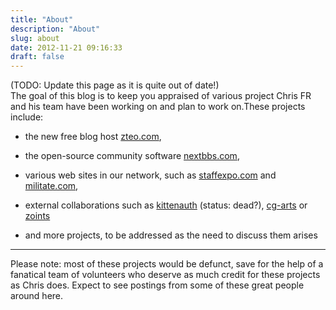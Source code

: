```yaml
---
title: "About"
description: "About"
slug: about
date: 2012-11-21 09:16:33
draft: false
---
```

(TODO: Update this page as it is quite out of date!)  
The goal of this blog is to keep you appraised of various project Chris FR and
his team have been working on and plan to work on.These projects include:

* the new free blog host [zteo.com](http://www.zteo.com),

* the open-source community software [nextbbs.com](http://www.nextbbs.com),

* various web sites in our network, such as [staffexpo.com](http://www.zteo.com) and [militate.com](http://www.militate.com),

* external collaborations such as [kittenauth](http://www.kittenauth.com) (status: dead?), [cg-arts](http://www.cg-arts.org) or [zoints](http://www.zoints.com)

* and more projects, to be addressed as the need to discuss them arises

---

Please note: most of these projects would be defunct, save for the help of a
fanatical team of volunteers who deserve as much credit for these projects as
Chris does. Expect to see postings from some of these great people around
here.

